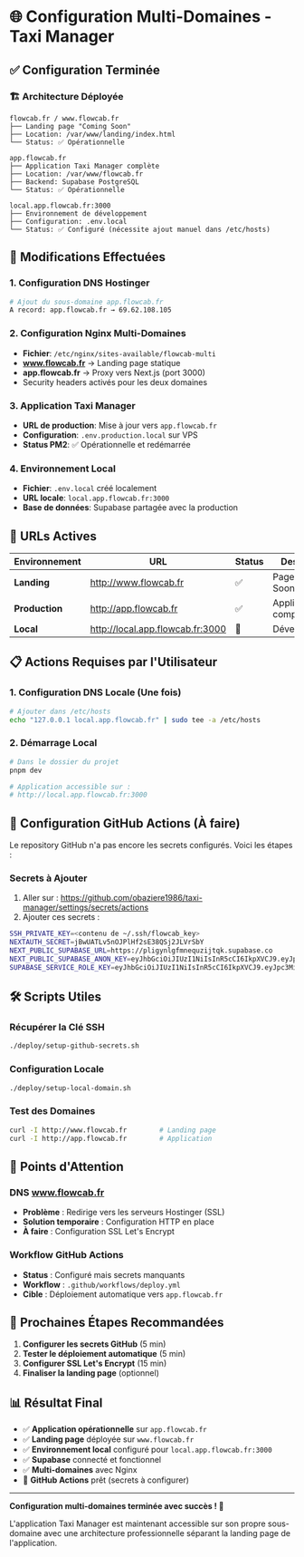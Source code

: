 # 🌐 Configuration Multi-Domaines - Taxi Manager

## ✅ Configuration Terminée

### 🏗️ Architecture Déployée

```
flowcab.fr / www.flowcab.fr
├── Landing page "Coming Soon"
├── Location: /var/www/landing/index.html
└── Status: ✅ Opérationnelle

app.flowcab.fr
├── Application Taxi Manager complète
├── Location: /var/www/flowcab.fr
├── Backend: Supabase PostgreSQL
└── Status: ✅ Opérationnelle

local.app.flowcab.fr:3000
├── Environnement de développement
├── Configuration: .env.local
└── Status: ✅ Configuré (nécessite ajout manuel dans /etc/hosts)
```

## 🔧 Modifications Effectuées

### 1. Configuration DNS Hostinger
```bash
# Ajout du sous-domaine app.flowcab.fr
A record: app.flowcab.fr → 69.62.108.105
```

### 2. Configuration Nginx Multi-Domaines
- **Fichier**: `/etc/nginx/sites-available/flowcab-multi`
- **www.flowcab.fr** → Landing page statique
- **app.flowcab.fr** → Proxy vers Next.js (port 3000)
- Security headers activés pour les deux domaines

### 3. Application Taxi Manager
- **URL de production**: Mise à jour vers `app.flowcab.fr`
- **Configuration**: `.env.production.local` sur VPS
- **Status PM2**: ✅ Opérationnelle et redémarrée

### 4. Environnement Local  
- **Fichier**: `.env.local` créé localement
- **URL locale**: `local.app.flowcab.fr:3000`
- **Base de données**: Supabase partagée avec la production

## 🚀 URLs Actives

| Environnement | URL | Status | Description |
|---------------|-----|--------|-------------|
| **Landing** | http://www.flowcab.fr | ✅ | Page "Coming Soon" |
| **Production** | http://app.flowcab.fr | ✅ | Application complète |
| **Local** | http://local.app.flowcab.fr:3000 | 🔧 | Développement |

## 📋 Actions Requises par l'Utilisateur

### 1. Configuration DNS Locale (Une fois)
```bash
# Ajouter dans /etc/hosts
echo "127.0.0.1 local.app.flowcab.fr" | sudo tee -a /etc/hosts
```

### 2. Démarrage Local
```bash
# Dans le dossier du projet
pnpm dev

# Application accessible sur :
# http://local.app.flowcab.fr:3000
```

## 🔐 Configuration GitHub Actions (À faire)

Le repository GitHub n'a pas encore les secrets configurés. Voici les étapes :

### Secrets à Ajouter
1. Aller sur : https://github.com/obaziere1986/taxi-manager/settings/secrets/actions
2. Ajouter ces secrets :

```bash
SSH_PRIVATE_KEY=<contenu de ~/.ssh/flowcab_key>
NEXTAUTH_SECRET=jBwUATLv5nOJPlHf2sE38QSj2JLVrSbY
NEXT_PUBLIC_SUPABASE_URL=https://pligynlgfmnequzijtqk.supabase.co
NEXT_PUBLIC_SUPABASE_ANON_KEY=eyJhbGciOiJIUzI1NiIsInR5cCI6IkpXVCJ9.eyJpc3MiOiJzdXBhYmFzZSIsInJlZiI6InBsaWd5bmxnZm1uZXF1emlqdHFrIiwicm9sZSI6ImFub24iLCJpYXQiOjE3NTU4MDQyNjksImV4cCI6MjA3MTM4MDI2OX0.Kkn1hK_NYiShHFamDKc0kOGm43C81yZq_StDawEw1os
SUPABASE_SERVICE_ROLE_KEY=eyJhbGciOiJIUzI1NiIsInR5cCI6IkpXVCJ9.eyJpc3MiOiJzdXBhYmFzZSIsInJlZiI6InBsaWd5bmxnZm1uZXF1emlqdHFrIiwicm9sZSI6InNlcnZpY2Vfcm9sZSIsImlhdCI6MTc1NTgwNDI2OSwiZXhwIjoyMDcxMzgwMjY5fQ.TqtaLJoEEM8Rz4MoxGgJxGmZFruKUfm0ZuqP4P-Kc5M
```

## 🛠️ Scripts Utiles

### Récupérer la Clé SSH
```bash
./deploy/setup-github-secrets.sh
```

### Configuration Locale
```bash
./deploy/setup-local-domain.sh
```

### Test des Domaines
```bash
curl -I http://www.flowcab.fr        # Landing page
curl -I http://app.flowcab.fr        # Application
```

## 🚨 Points d'Attention

### DNS www.flowcab.fr
- **Problème** : Redirige vers les serveurs Hostinger (SSL)
- **Solution temporaire** : Configuration HTTP en place
- **À faire** : Configuration SSL Let's Encrypt

### Workflow GitHub Actions  
- **Status** : Configuré mais secrets manquants
- **Workflow** : `.github/workflows/deploy.yml`
- **Cible** : Déploiement automatique vers `app.flowcab.fr`

## 🎯 Prochaines Étapes Recommandées

1. **Configurer les secrets GitHub** (5 min)
2. **Tester le déploiement automatique** (5 min)
3. **Configurer SSL Let's Encrypt** (15 min)
4. **Finaliser la landing page** (optionnel)

## 📊 Résultat Final

- ✅ **Application opérationnelle** sur `app.flowcab.fr`
- ✅ **Landing page** déployée sur `www.flowcab.fr`
- ✅ **Environnement local** configuré pour `local.app.flowcab.fr:3000`
- ✅ **Supabase** connecté et fonctionnel
- ✅ **Multi-domaines** avec Nginx
- 🔧 **GitHub Actions** prêt (secrets à configurer)

---

**Configuration multi-domaines terminée avec succès ! 🎉**

L'application Taxi Manager est maintenant accessible sur son propre sous-domaine avec une architecture professionnelle séparant la landing page de l'application.